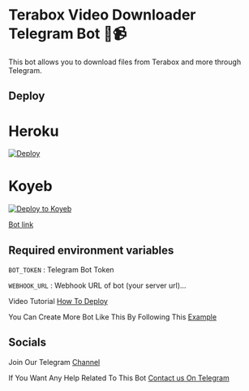 # Terabox Video Downloader Telegram Bot 🤖📹

This bot allows you to download files from Terabox and more through Telegram.

## Deploy

# Heroku

[![Deploy](https://www.herokucdn.com/deploy/button.svg)](https://heroku.com/deploy?template=https://github.com/BalaPriyan/terabox-tg-bot)

# Koyeb

[![Deploy to Koyeb](https://www.koyeb.com/static/images/deploy/button.svg)](https://app.koyeb.com/deploy?type=git&repository=github.com/BalaPriyan/terabox-tg-bot&env[WEBHOOK]&env[BOT_TOKEN]&run_command=python%20bot.py&branch=main&name=TeraBoxBot)


[Bot link](https://t.me/terabox_dl_arman_bot)

## Required environment variables
 `BOT_TOKEN` : Telegram Bot Token

 `WEBHOOK_URL` : Webhook URL of bot (your server url)...

Video Tutorial [How To Deploy](https://youtu.be/KECEaNLRP2Q?si=4Ml3y_ikoxwT0qDG)


You Can Create More Bot Like This By Following This [Example](https://github.com/feathers-studio/telegraf-docs/blob/master/examples%2Fwebhook%2Fexpress.ts)

## Socials 
Join Our Telegram [Channel](https://telegram.dog/TomenBots)

If You Want Any Help Related To This Bot [Contact us On Telegram](https://telegram.dog/TeraBoxTgBot)
